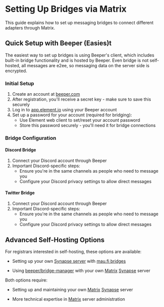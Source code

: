 # Setting Up Bridges via Matrix

This guide explains how to set up messaging bridges to connect different adapters through Matrix.

## Quick Setup with Beeper (Easies)t

The easiest way to set up bridges is using Beeper's client, which includes built-in bridge functionality
and is hosted by Beeper. Even bridge is not self-hosted, all messages are e2ee,
so messaging data on the server side is encrypted.

### Initial Setup

1. Create an account at [beeper.com](https://beeper.com)
2. After registration, you'll receive a secret key - make sure to save this securely
3. Log in to [app.element.io](https://app.element.io) using your Beeper account
4. Set up a password for your account (required for bridging):
   - Use Element web client to set/reset your account password
   - Store this password securely - you'll need it for bridge connections

### Bridge Configuration

#### Discord Bridge
1. Connect your Discord account through Beeper
2. Important Discord-specific steps:
   - Ensure you're in the same channels as people who need to message you
   - Configure your Discord privacy settings to allow direct messages 

#### Twitter Bridge
1. Connect your Discord account through Beeper
2. Important Discord-specific steps:
   - Ensure you're in the same channels as people who need to message you
   - Configure your Discord privacy settings to allow direct messages 

## Advanced Self-Hosting Options

For registrars interested in self-hosting, these options are available:

* Setting up your own [Synapse server](https://github.com/element-hq/synapse) with [mau.fi bridges](https://docs.mau.fi/bridges/)

* Using [beeper/bridge-manager](https://github.com/beeper/bridge-manager) with your own [Matrix](https://matrix.org/) [Synapse](https://github.com/element-hq/synapse) server

Both options require:

* Setting up and maintaining your own [Matrix](https://matrix.org/) [Synapse](https://github.com/element-hq/synapse) server

* More technical expertise in [Matrix](https://spec.matrix.org/latest/server-server-api/) server administration
